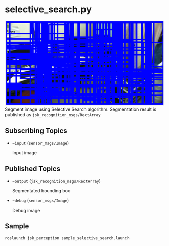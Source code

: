 # selective_search.py
![](images/selective_search.png)
Segment image using Selective Search algorithm.
Segmentation result is published as `jsk_recognition_msgs/RectArray`

## Subscribing Topics
* `~input` (`sensor_msgs/Image`)

  Input image

## Published Topics
* `~output` (`jsk_recognition_msgs/RectArray`)

  Segmentated bounding box
* `~debug` (`sensor_msgs/Image`)

  Debug image

## Sample

```bash
roslaunch jsk_perception sample_selective_search.launch
```
